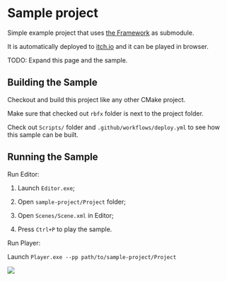 # Sample project

Simple example project that uses [the Framework](https://github.com/rbfx/rbfx) as submodule.

It is automatically deployed to [itch.io](https://eugeneko.itch.io/sample-project) and it can be played in browser.

TODO: Expand this page and the sample.

## Building the Sample

Checkout and build this project like any other CMake project.

Make sure that checked out `rbfx` folder is next to the project folder.

Check out `Scripts/` folder and `.github/workflows/deploy.yml` to see how this sample can be built.

## Running the Sample

Run Editor:

1) Launch `Editor.exe`;

2) Open `sample-project/Project` folder;

3) Open `Scenes/Scene.xml` in Editor;

4) Press `Ctrl+P` to play the sample.

Run Player:

Launch `Player.exe --pp path/to/sample-project/Project`

![](/screenshot.png)
